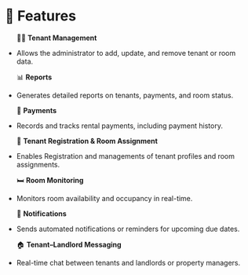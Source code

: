 # 🚀 Features

<ul>
  
🧑‍💼 **Tenant Management**
<li>Allows the administrator to add, update, and remove tenant or room data.</li>

📊 **Reports**
<li>Generates detailed reports on tenants, payments, and room status.</li>

💸 **Payments**
<li>Records and tracks rental payments, including payment history.</li>

👥 **Tenant Registration & Room Assignment**  
<li>Enables Registration and managements of tenant profiles and room assignments.</li>

🛏️ **Room Monitoring**
<li>Monitors room availability and occupancy in real-time.</li>

🔔 **Notifications**
<li>Sends automated notifications or reminders for upcoming due dates.</li>

🏠 **Tenant–Landlord Messaging**
<li>Real-time chat between tenants and landlords or property managers.</li>
</ul>

